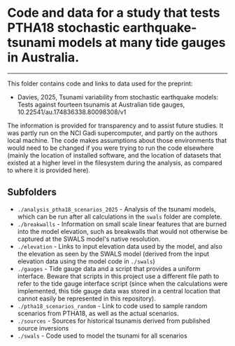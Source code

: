 # Code and data for a study that tests PTHA18 stochastic earthquake-tsunami models at many tide gauges in Australia.
--------------------------------------------------------------------------------------------------------------------

This folder contains code and links to data used for the preprint:
* Davies, 2025, Tsunami variability from stochastic earthquake models: Tests against fourteen tsunamis at Australian tide gauges, 10.22541/au.174836338.80098308/v1

The information is provided for transparency and to assist future studies.
It was partly run on the NCI Gadi supercomputer, and partly on the authors
local machine. The code makes assumptions about those environments that would
need to be changed if you were trying to run the code elsewhere (mainly the
location of installed software, and the location of datasets that existed at a
higher level in the filesystem during the analysis, as compared to where it is
provided here).

## Subfolders
* `./analysis_ptha18_scenarios_2025` - Analysis of the tsunami models, which can be run after all calculations in the `swals` folder are complete.
* `./breakwalls` - Information on small scale linear features that are burned into the model elevation, such as breakwalls that would not otherwise be captured at the SWALS model's native resolution.
* `./elevation` - Links to input elevation data used by the model, and also the elevation as seen by the SWALS model (derived from the input elevation data using the model code in `./swals`)
* `./gauges` - Tide gauge data and a script that provides a uniform interface. Beware that scripts in this project use a different file path to refer to the tide gauge interface script (since when the calculations were implemented, this tide gauge data was stored in a central location that cannot easily be represented in this repository). 
* `./ptha18_scenarios_random` - Link to code used to sample random scenarios from PTHA18, as well as the actual scenarios.
* `./sources` - Sources for historical tsunamis derived from published source inversions
* `./swals` - Code used to model the tsunami for all scenarios
